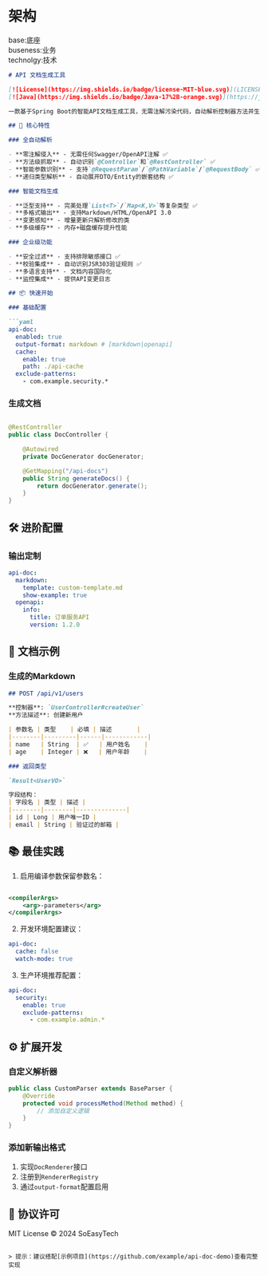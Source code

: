 # 架构

base:底座<br>
buseness:业务<br>
technolgy:技术<br>

```markdown
# API 文档生成工具

[![License](https://img.shields.io/badge/license-MIT-blue.svg)](LICENSE)
[![Java](https://img.shields.io/badge/Java-17%2B-orange.svg)](https://java.com)

一款基于Spring Boot的智能API文档生成工具，无需注解污染代码，自动解析控制器方法并生成结构化文档数据，支持Markdown/OpenAPI等多种输出格式。

## 🌟 核心特性

### 全自动解析

- **零注解侵入** - 无需任何Swagger/OpenAPI注解 ✅
- **方法级抓取** - 自动识别`@Controller`和`@RestController` ✅
- **智能参数识别** - 支持`@RequestParam`/`@PathVariable`/`@RequestBody` ✅
- **递归类型解析** - 自动展开DTO/Entity的嵌套结构 ✅

### 智能文档生成

- **泛型支持** - 完美处理`List<T>`/`Map<K,V>`等复杂类型 ✅
- **多格式输出** - 支持Markdown/HTML/OpenAPI 3.0
- **变更感知** - 增量更新只解析修改的类
- **多级缓存** - 内存+磁盘缓存提升性能

### 企业级功能

- **安全过滤** - 支持排除敏感接口 ✅
- **校验集成** - 自动识别JSR303验证规则 ✅
- **多语言支持** - 文档内容国际化
- **监控集成** - 提供API变更日志

## 📦 快速开始

### 基础配置

```yaml
api-doc:
  enabled: true
  output-format: markdown # [markdown|openapi]
  cache:
    enable: true
    path: ./api-cache
  exclude-patterns:
    - com.example.security.*
```

### 生成文档

```java

@RestController
public class DocController {

    @Autowired
    private DocGenerator docGenerator;

    @GetMapping("/api-docs")
    public String generateDocs() {
        return docGenerator.generate();
    }
}
```

## 🛠️ 进阶配置

### 输出定制

```yaml
api-doc:
  markdown:
    template: custom-template.md
    show-example: true
  openapi:
    info:
      title: 订单服务API
      version: 1.2.0
```

## 📄 文档示例

### 生成的Markdown

```markdown
## POST /api/v1/users

**控制器**: `UserController#createUser`  
**方法描述**: 创建新用户

| 参数名 | 类型    | 必填 | 描述       |
|--------|---------|------|------------|
| name   | String  | ✅   | 用户姓名    |
| age    | Integer | ❌   | 用户年龄    |

### 返回类型

`Result<UserVO>`

字段结构：
| 字段名 | 类型 | 描述 |
|--------|--------|--------------|
| id | Long | 用户唯一ID |
| email | String | 验证过的邮箱 |
```

## 📚 最佳实践

1. 启用编译参数保留参数名：

```xml

<compilerArgs>
    <arg>-parameters</arg>
</compilerArgs>
```

2. 开发环境配置建议：

```yaml
api-doc:
  cache: false
  watch-mode: true
```

3. 生产环境推荐配置：

```yaml
api-doc:
  security:
    enable: true
    exclude-patterns:
      - com.example.admin.*
```

## ⚙️ 扩展开发

### 自定义解析器

```java
public class CustomParser extends BaseParser {
    @Override
    protected void processMethod(Method method) {
        // 添加自定义逻辑
    }
}
```

### 添加新输出格式

1. 实现`DocRenderer`接口
2. 注册到`RendererRegistry`
3. 通过`output-format`配置启用

## 📜 协议许可

MIT License © 2024 SoEasyTech

```

> 提示：建议搭配[示例项目](https://github.com/example/api-doc-demo)查看完整实现